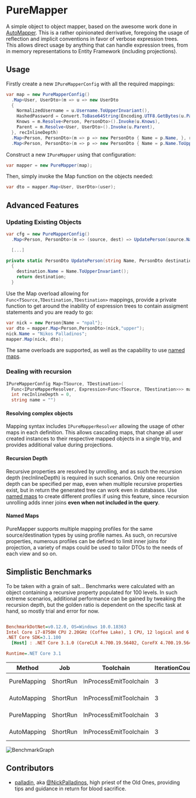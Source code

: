 # PureMapper

A simple object to object mapper, based on the awesome work done in [AutoMapper][autoMapper]. This is a rather opinionated derrivative, foregoing the usage of reflection and implicit conventions in favor of verbose expression trees. This allows direct usage by anything that can handle expression trees, from in memory representations to Entity Framework (including projections).

## Usage

Firstly create a new ```IPureMapperConfig``` with all the required mappings:

```csharp
var map = new PureMapperConfig()
  .Map<User, UserDto>(m => u => new UserDto
  {
    NormalizedUsername = u.Username.ToUpperInvariant(),
    HashedPassword = Convert.ToBase64String(Encoding.UTF8.GetBytes(u.Password)),
    Knows = m.Resolve<Person, PersonDto>().Invoke(u.Knows),
    Parent = m.Resolve<User, UserDto>().Invoke(u.Parent),
  }, recInlineDepth)
  .Map<Person, PersonDto>(m => p => new PersonDto { Name = p.Name, }, recInlineDepth, string.Empty)
  .Map<Person, PersonDto>(m => p => new PersonDto { Name = p.Name.ToUpperInvariant(), }, 0, "upper");
```

Construct a new ```IPureMapper``` using that configuration:

```csharp
var mapper = new PureMapper(map);
```

Then, simply invoke the Map function on the objects needed:

```csharp
var dto = mapper.Map<User, UserDto>(user);
```

## Advanced Features

### Updating Existing Objects

```csharp
var cfg = new PureMapperConfig()
  .Map<Person, PersonDto>(m => (source, dest) => UpdatePerson(source.Name, dest));

  [...]

private static PersonDto UpdatePerson(string Name, PersonDto destination)
  {
    destination.Name = Name.ToUpperInvariant();
    return destination;
  }
```

Use the Map overload allowing for ```Func<TSource,TDestination,TDestination>``` mappings, provide a private function to get around the inability of expression trees to contain assigment statements and you are ready to go:

```csharp
var nick = new Person{Name = "npal"};
var dto = mapper.Map<Person,PersonDto>(nick,"upper");
nick.Name = "Nikos Palladinos";
mapper.Map(nick, dto);
```

The same overloads are supported, as well as the capability to use [named maps](#named-maps).

### Dealing with recursion

```csharp
IPureMapperConfig Map<TSource, TDestination>(
  Func<IPureMapperResolver, Expression<Func<TSource, TDestination>>> map,
  int recInlineDepth = 0,
  string name = "")
```

#### Resolving complex objects

Mapping syntax includes ```IPureMapperResolver``` allowing the usage of other maps in each definition. This allows cascading maps, that change all user created instances to their respective mapped objects in a single trip, and provides additional value during projections.

#### Recursion Depth

Recursive properties are resolved by unrolling, and as such the recursion depth (recInlineDepth) is required in such scenarios. Only one recursion depth can be specified per map, even when multiple recursive properties exist, but in return the generated tree can work even in databases. Use [named maps](#named-maps) to create different profiles if using this feature, since recursion unrolling adds inner joins **even when not included in the query**.

#### Named Maps

PureMapper supports multiple mapping profiles for the same source/destination types by using profile names. As such, on recursive properties, numerous profiles can be defined to limit inner joins for projection, a variety of maps could be used to tailor DTOs to the needs of each view and so on.

## Simplistic Benchmarks

To be taken with a grain of salt...
Benchmarks were calculated with an object containing a recursive property populated for 100 levels. In such extreme scenarios, additional performance can be gained by tweaking the recursion depth, but the golden ratio is dependent on the specific task at hand, so mostly trial and error for now.

``` ini

BenchmarkDotNet=v0.12.0, OS=Windows 10.0.18363
Intel Core i7-8750H CPU 2.20GHz (Coffee Lake), 1 CPU, 12 logical and 6 physical cores
.NET Core SDK=3.1.100
  [Host] : .NET Core 3.1.0 (CoreCLR 4.700.19.56402, CoreFX 4.700.19.56404), X64 RyuJIT  [AttachedDebugger]

Runtime=.NET Core 3.1

```

|      Method |      Job |              Toolchain | IterationCount | LaunchCount | WarmupCount | NumberOfIterations |       Mean |      Error |     StdDev |
|------------ |--------- |----------------------- |--------------- |------------ |------------ |------------------- |-----------:|-----------:|-----------:|
| PureMapping | ShortRun | InProcessEmitToolchain |              3 |           1 |           3 |               1000 |   2.237 ms |   6.429 ms |  0.3524 ms |
| AutoMapping | ShortRun | InProcessEmitToolchain |              3 |           1 |           3 |               1000 |  35.935 ms | 172.306 ms |  9.4447 ms |
| PureMapping | ShortRun | InProcessEmitToolchain |              3 |           1 |           3 |              10000 |  17.979 ms |   7.878 ms |  0.4318 ms |
| AutoMapping | ShortRun | InProcessEmitToolchain |              3 |           1 |           3 |              10000 | 283.295 ms | 418.051 ms | 22.9148 ms |

![BenchmarkGraph](bench.png)

## Contributors

* [palladin](https://github.com/palladin), aka [@NickPalladinos](https://twitter.com/NickPalladinos), high priest of the Old Ones, providing tips and guidance in return for blood sacrifice.

[autoMapper]: https://github.com/AutoMapper/AutoMapper
